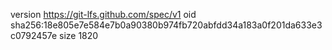 version https://git-lfs.github.com/spec/v1
oid sha256:18e805e7e584e7b0a90380b974fb720abfdd34a183a0f201da633e3c0792457e
size 1820
